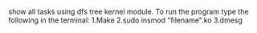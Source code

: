 show all tasks using dfs tree kernel module.
To run the program type the following in the terminal:
1.Make
2.sudo insmod "filename".ko
3.dmesg
